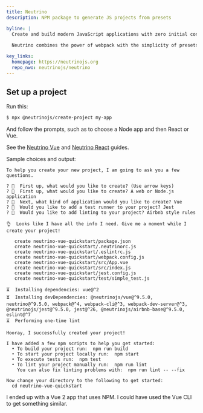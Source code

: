 ```yaml
---
title: Neutrino
description: NPM package to generate JS projects from presets

byline: |
  Create and build modern JavaScript applications with zero initial configuration
  
  Neutrino combines the power of webpack with the simplicity of presets.

key_links:
  homepage: https://neutrinojs.org
  repo_nwo: neutrinojs/neutrino
---
```


## Set up a project

Run this:

```sh
$ npx @neutrinojs/create-project my-app
```

And follow the prompts, such as to choose a Node app and then React or Vue.

See the [Neutrino Vue](https://neutrinojs.org/packages/vue/) and [Neutrino React](https://neutrinojs.org/packages/react/) guides.

Sample choices and output:

```
To help you create your new project, I am going to ask you a few questions.

? 🤔  First up, what would you like to create? (Use arrow keys)
? 🤔  First up, what would you like to create? A web or Node.js application
? 🤔  Next, what kind of application would you like to create? Vue
? 🤔  Would you like to add a test runner to your project? Jest
? 🤔  Would you like to add linting to your project? Airbnb style rules

👌  Looks like I have all the info I need. Give me a moment while I create your project!

   create neutrino-vue-quickstart/package.json
   create neutrino-vue-quickstart/.neutrinorc.js
   create neutrino-vue-quickstart/.eslintrc.js
   create neutrino-vue-quickstart/webpack.config.js
   create neutrino-vue-quickstart/src/App.vue
   create neutrino-vue-quickstart/src/index.js
   create neutrino-vue-quickstart/jest.config.js
   create neutrino-vue-quickstart/test/simple_test.js

⏳  Installing dependencies: vue@^2
⏳  Installing devDependencies: @neutrinojs/vue@^9.5.0, neutrino@^9.5.0, webpack@^4, webpack-cli@^3, webpack-dev-server@^3, @neutrinojs/jest@^9.5.0, jest@^26, @neutrinojs/airbnb-base@^9.5.0, eslint@^7
⏳  Performing one-time lint

Hooray, I successfully created your project!

I have added a few npm scripts to help you get started:
  • To build your project run:  npm run build
  • To start your project locally run:  npm start
  • To execute tests run:  npm test
  • To lint your project manually run:  npm run lint
    You can also fix linting problems with:  npm run lint -- --fix

Now change your directory to the following to get started:
  cd neutrino-vue-quickstart
```

I ended up with a Vue 2 app that uses NPM. I could have used the Vue CLI to get something similar.


